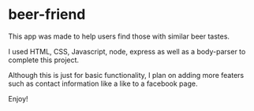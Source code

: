 # beer-friend


This app was made to help users find those with similar beer tastes.

I used HTML, CSS, Javascript, node, express as well as a body-parser to complete this project.

Although this is just for basic functionality, I plan on adding more featers such as contact information like a like to a facebook page.


Enjoy!